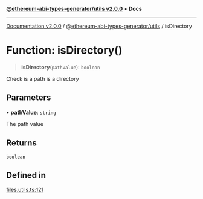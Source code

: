 [**@ethereum-abi-types-generator/utils v2.0.0**](../README.md) • **Docs**

***

[Documentation v2.0.0](../../../packages.md) / [@ethereum-abi-types-generator/utils](../README.md) / isDirectory

# Function: isDirectory()

> **isDirectory**(`pathValue`): `boolean`

Check is a path is a directory

## Parameters

• **pathValue**: `string`

The path value

## Returns

`boolean`

## Defined in

[files.utils.ts:121](https://github.com/niZmosis/ethereum-abi-types-generator/blob/8be0c174f1ad191b06c4413881733fc6912573c5/packages/utils/src/files.utils.ts#L121)
